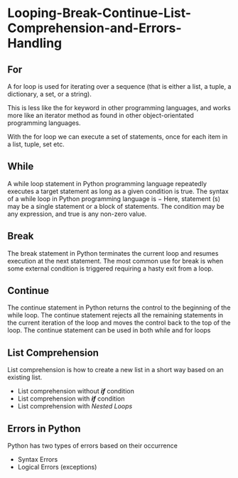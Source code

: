 # Looping-Break-Continue-List-Comprehension-and-Errors-Handling

## For
A for loop is used for iterating over a sequence (that is either a list, a tuple, a dictionary, a set, or a string).

This is less like the for keyword in other programming languages, and works more like an iterator method as found in other object-orientated programming languages.

With the for loop we can execute a set of statements, once for each item in a list, tuple, set etc.

## While
A while loop statement in Python programming language repeatedly executes a target statement as long as a given condition is true. The syntax of a while loop in Python programming language is − Here, statement (s) may be a single statement or a block of statements. The condition may be any expression, and true is any non-zero value.

## Break
The break statement in Python terminates the current loop and resumes execution at the next statement. The most common use for break is when some external condition is triggered requiring a hasty exit from a loop.

## Continue
The continue statement in Python returns the control to the beginning of the while loop. The continue statement rejects all the remaining statements in the current iteration of the loop and moves the control back to the top of the loop. The continue statement can be used in both while and for loops

## List Comprehension
List comprehension is how to create a new list in a short way based on an existing list.
- List comprehension without ***if*** condition
- List comprehension with ***if*** condition
- List comprehension with *Nested Loops*

## Errors in Python
Python has two types of errors based on their occurrence
- Syntax Errors
- Logical Errors (exceptions)

